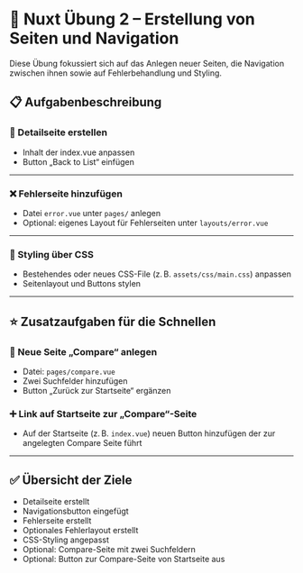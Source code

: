 # 🧭 Nuxt Übung 2 – Erstellung von Seiten und Navigation

Diese Übung fokussiert sich auf das Anlegen neuer Seiten, die Navigation zwischen ihnen sowie auf Fehlerbehandlung und Styling.

## 📋 Aufgabenbeschreibung

### 📄 Detailseite erstellen

- Inhalt der index.vue anpassen
- Button „Back to List“ einfügen

---

### ❌ Fehlerseite hinzufügen

- Datei `error.vue` unter `pages/` anlegen
- Optional: eigenes Layout für Fehlerseiten unter `layouts/error.vue`

---

### 🎨 Styling über CSS

- Bestehendes oder neues CSS-File (z. B. `assets/css/main.css`) anpassen
- Seitenlayout und Buttons stylen

---

## ⭐️ Zusatzaufgaben für die Schnellen

### 📄 Neue Seite „Compare“ anlegen

- Datei: `pages/compare.vue`
- Zwei Suchfelder hinzufügen
- Button „Zurück zur Startseite“ ergänzen

### ➕ Link auf Startseite zur „Compare“-Seite

- Auf der Startseite (z. B. `index.vue`) neuen Button hinzufügen der zur angelegten Compare Seite führt

---

## ✅ Übersicht der Ziele

- Detailseite erstellt  
- Navigationsbutton eingefügt  
- Fehlerseite erstellt  
- Optionales Fehlerlayout erstellt  
- CSS-Styling angepasst  
- Optional: Compare-Seite mit zwei Suchfeldern  
- Optional: Button zur Compare-Seite von Startseite aus
